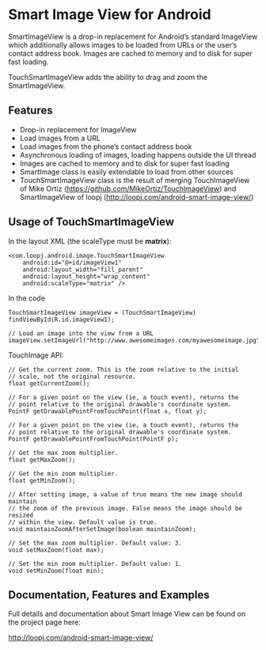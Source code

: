 Smart Image View for Android
==============================

SmartImageView is a drop-in replacement for Android’s standard ImageView which additionally allows images to be loaded from URLs or the user’s contact address book. Images are cached to memory and to disk for super fast loading.

TouchSmartImageView adds the ability to drag and zoom the SmartImageView.

Features
--------
- Drop-in replacement for ImageView
- Load images from a URL
- Load images from the phone’s contact address book
- Asynchronous loading of images, loading happens outside the UI thread
- Images are cached to memory and to disk for super fast loading
- SmartImage class is easily extendable to load from other sources
- TouchSmartImageView class is the result of merging TouchImageView of Mike Ortiz (<https://github.com/MikeOrtiz/TouchImageView>) and SmartImageView of loopj (<http://loopj.com/android-smart-image-view/>)

Usage of TouchSmartImageView
------------------------------
In the layout XML (the scaleType must be **matrix**): 
```
<com.loopj.android.image.TouchSmartImageView
	android:id="@+id/imageView1"
	android:layout_width="fill_parent"
	android:layout_height="wrap_content"
	android:scaleType="matrix" /> 
```
In the code
```
TouchSmartImageView imageView = (TouchSmartImageView) findViewById(R.id.imageView1);

// Load an image into the view from a URL 
imageView.setImageUrl("http://www.awesomeimages.com/myawesomeimage.jpg");
```

TouchImage API:
```
// Get the current zoom. This is the zoom relative to the initial
// scale, not the original resource.
float getCurrentZoom();

// For a given point on the view (ie, a touch event), returns the
// point relative to the original drawable's coordinate system.
PointF getDrawablePointFromTouchPoint(float x, float y);

// For a given point on the view (ie, a touch event), returns the
// point relative to the original drawable's coordinate system.
PointF getDrawablePointFromTouchPoint(PointF p);

// Get the max zoom multiplier.
float getMaxZoom();

// Get the min zoom multiplier.
float getMinZoom();

// After setting image, a value of true means the new image should maintain
// the zoom of the previous image. False means the image should be resized 
// within the view. Default value is true.
void maintainZoomAfterSetImage(boolean maintainZoom); 

// Set the max zoom multiplier. Default value: 3.
void setMaxZoom(float max);

// Set the min zoom multiplier. Default value: 1.
void setMinZoom(float min);
```


Documentation, Features and Examples
------------------------------------
Full details and documentation about Smart Image View can be found on the project page here:

<http://loopj.com/android-smart-image-view/>